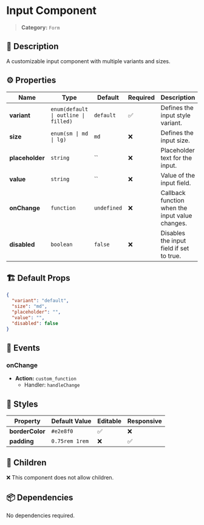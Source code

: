 # Input Component

> **Category:** `Form`

## 📖 Description
A customizable input component with multiple variants and sizes.

## ⚙️ Properties

| Name     | Type   | Default   | Required | Description                     |
|----------|--------|-----------|----------|---------------------------------|
| **variant** | `enum(default \| outline \| filled)` | `default` | ✅ | Defines the input style variant. |
| **size** | `enum(sm \| md \| lg)` | `md` | ❌ | Defines the input size. |
| **placeholder** | `string` | `` | ❌ | Placeholder text for the input. |
| **value** | `string` | `` | ❌ | Value of the input field. |
| **onChange** | `function` | `undefined` | ❌ | Callback function when the input value changes. |
| **disabled** | `boolean` | `false` | ❌ | Disables the input field if set to true. |

## 🏗 Default Props

```json
{
  "variant": "default",
  "size": "md",
  "placeholder": "",
  "value": "",
  "disabled": false
}
```

## 🎯 Events

### onChange
- **Action:** `custom_function`
  - Handler: `handleChange`

## 🎨 Styles

| Property       | Default Value | Editable | Responsive |
|----------------|---------------|----------|------------|
| **borderColor** | `#e2e8f0` | ✅ | ❌ |
| **padding** | `0.75rem 1rem` | ❌ | ✅ |

## 👶 Children

❌ This component does not allow children.

## 📦 Dependencies

No dependencies required.
